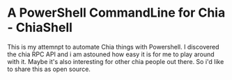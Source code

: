 # A PowerShell CommandLine for Chia - ChiaShell

This is my attemnpt to automate Chia things with Powershell. I discovered the chia RPC API and i am astouned how easy it is for me to play around with it. Maybe it's also interesting for other chia people out there. So i'd like to share this as open source.
